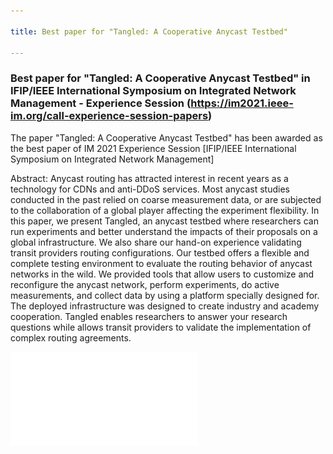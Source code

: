 ```yaml
---

title: Best paper for "Tangled: A Cooperative Anycast Testbed" 

---
```



### Best paper for "Tangled: A Cooperative Anycast Testbed"  in IFIP/IEEE International Symposium on Integrated Network Management - Experience Session (https://im2021.ieee-im.org/call-experience-session-papers)

The paper "Tangled: A Cooperative Anycast Testbed" has been awarded as the best paper of IM 2021 Experience Session [IFIP/IEEE International Symposium on Integrated Network Management]

Abstract: 
Anycast routing has attracted interest in recent years as a technology for CDNs and anti-DDoS services. Most anycast studies conducted in the past relied on coarse measurement data, or are subjected to the collaboration of a global player affecting the experiment flexibility. In this paper, we present Tangled, an anycast testbed where researchers can run experiments and better understand the impacts of their proposals on a global infrastructure. We also share our hand-on experience validating transit providers routing configurations. Our testbed offers a flexible and complete testing environment to evaluate the routing behavior of anycast networks in the wild. We provided tools that allow users to customize and reconfigure the anycast network, perform experiments, do active measurements, and collect data by using a platform specially designed for. The deployed infrastructure was designed to create industry and academy cooperation. Tangled enables researchers to answer your research questions while allows transit providers to validate the implementation of complex routing agreements.


![](/img/award.pdf)